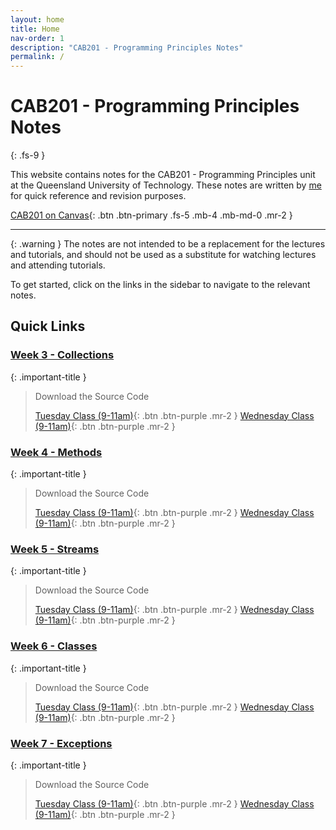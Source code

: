 ```yaml
---
layout: home
title: Home
nav-order: 1
description: "CAB201 - Programming Principles Notes"
permalink: /
---
```


# CAB201 - Programming Principles Notes
{: .fs-9 }

This website contains notes for the CAB201 - Programming Principles unit at the Queensland University of Technology. These notes are written by [me](https://github.com/autumnssuns) for quick reference and revision purposes.

[CAB201 on Canvas](https://canvas.qut.edu.au/courses/2646/modules){: .btn .btn-primary .fs-5 .mb-4 .mb-md-0 .mr-2 }

---

{: .warning }
The notes are not intended to be a replacement for the lectures and tutorials, and should not be used as a substitute for watching lectures and attending tutorials.

To get started, click on the links in the sidebar to navigate to the relevant notes.

## Quick Links

### [Week 3 - Collections](./weekly-content/week-3)

{: .important-title }
> Download the Source Code
> 
> [Tuesday Class (9-11am)](https://github.com/cab201/prac-03/archive/23se1-tue-9.zip){: .btn .btn-purple .mr-2 }
> [Wednesday Class (9-11am)](https://github.com/cab201/prac-03/archive/23se1-wed-9.zip){: .btn .btn-purple .mr-2 }


### [Week 4 - Methods](./weekly-content/week-4)

{: .important-title }
> Download the Source Code
> 
> [Tuesday Class (9-11am)](https://github.com/cab201/prac-04/archive/23se1-tue-9.zip){: .btn .btn-purple .mr-2 }
> [Wednesday Class (9-11am)](https://github.com/cab201/prac-04/archive/23se1-wed-9.zip){: .btn .btn-purple .mr-2 }

### [Week 5 - Streams](./weekly-content/week-5)

{: .important-title }
> Download the Source Code
>
> [Tuesday Class (9-11am)](https://github.com/cab201/prac-05/archive/23se1-tue-9.zip){: .btn .btn-purple .mr-2 }
> [Wednesday Class (9-11am)](https://github.com/cab201/prac-05/archive/23se1-wed-9.zip){: .btn .btn-purple .mr-2 }


### [Week 6 - Classes](./weekly-content/week-6)

{: .important-title }
> Download the Source Code
>
> [Tuesday Class (9-11am)](https://github.com/cab201/prac-06/archive/23se1-tue-9.zip){: .btn .btn-purple .mr-2 }
> [Wednesday Class (9-11am)](https://github.com/cab201/prac-06/archive/23se1-wed-9.zip){: .btn .btn-purple .mr-2 }

### [Week 7 - Exceptions](./weekly-content/week-7)

{: .important-title }
> Download the Source Code
>
> [Tuesday Class (9-11am)](https://github.com/cab201/prac-07/archive/23se1-tue-9.zip){: .btn .btn-purple .mr-2 }
> [Wednesday Class (9-11am)](https://github.com/cab201/prac-07/archive/23se1-wed-9.zip){: .btn .btn-purple .mr-2 }

